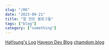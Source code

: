 ```yaml
---
slug: "/06"
date: "2023-09-21"
title: "잘 만든 블로그들"
tags: ["blog"]
category: ["something"]
---
```


[HaYoung's Log](https://ha-young.github.io/)
[Hayeon Dev Blog](https://hayeondev.gatsbyjs.io/)
[chamdom.blog](https://chamdom.blog/)
